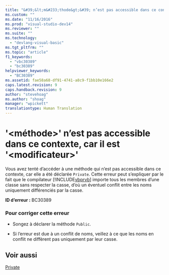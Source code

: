 ```yaml
---
title: "&#39;&lt;m&#233;thode&gt;&#39; n’est pas accessible dans ce contexte, car il est &#39;&lt;modificateur&gt;&#39; | Microsoft Docs"
ms.custom: ""
ms.date: "11/16/2016"
ms.prod: "visual-studio-dev14"
ms.reviewer: ""
ms.suite: ""
ms.technology: 
  - "devlang-visual-basic"
ms.tgt_pltfrm: ""
ms.topic: "article"
f1_keywords: 
  - "vbc30389"
  - "bc30389"
helpviewer_keywords: 
  - "BC30389"
ms.assetid: fae58a68-df91-4741-a8c9-f1bb10e166e2
caps.latest.revision: 9
caps.handback.revision: 9
author: "stevehoag"
ms.author: "shoag"
manager: "wpickett"
translationtype: Human Translation
---
```

# &#39;&lt;m&#233;thode&gt;&#39; n’est pas accessible dans ce contexte, car il est &#39;&lt;modificateur&gt;&#39;
Vous avez tenté d’accéder à une méthode qui n’est pas accessible dans ce contexte, car elle a été déclarée `Private`. Cette erreur peut s’expliquer par le fait que le compilateur [!INCLUDE[vbprvb](../../csharp/programming-guide/concepts/linq/includes/vbprvb_md.md)] importe tous les membres d’une classe sans respecter la casse, d’où un éventuel conflit entre les noms uniquement différenciés par la casse.  
  
 **ID d’erreur :** BC30389  
  
### Pour corriger cette erreur  
  
-   Songez à déclarer la méthode `Public`.  
  
-   Si l’erreur est due à un conflit de noms, veillez à ce que les noms en conflit ne diffèrent pas uniquement par leur casse.  
  
## Voir aussi  
 [Private](../../visual-basic/language-reference/modifiers/private.md)